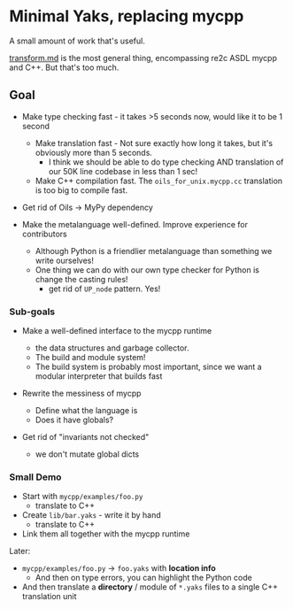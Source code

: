 Minimal Yaks, replacing mycpp
============

A small amount of work that's useful.

[transform.md](transform.md) is the most general thing, encompassing re2c ASDL
mycpp and C++.  But that's too much.


## Goal

- Make type checking fast - it takes >5 seconds now, would like it to be 1
  second
  - Make translation fast - Not sure exactly how long it takes, but it's
    obviously more than  5 seconds.
    - I think we should be able to do type checking AND translation of our 50K
      line codebase in less than 1 sec!
  - Make C++ compilation fast.  The `oils_for_unix.mycpp.cc` translation is too
    big to compile fast.

- Get rid of Oils -> MyPy dependency

- Make the metalanguage well-defined.  Improve experience for contributors
  - Although Python is a friendlier metalanguage than something we write
    ourselves!
  - One thing we can do with our own type checker for Python is change the
    casting rules!
    - get rid of `UP_node` pattern.  Yes!

### Sub-goals

- Make a well-defined interface to the mycpp runtime 
  - the data structures and garbage collector.
  - The build and module system!
  - The build system is probably most important, since we want a modular
    interpreter that builds fast

- Rewrite the messiness of mycpp
  - Define what the language is
  - Does it have globals?

- Get rid of "invariants not checked"
  - we don't mutate global dicts

### Small Demo

- Start with `mycpp/examples/foo.py`
  - translate to C++
- Create `lib/bar.yaks` - write it by hand
  - translate to C++
- Link them all together with the mycpp runtime

Later:

- `mycpp/examples/foo.py` -> `foo.yaks` with **location info**
  - And then on type errors, you can highlight the Python code
- And then translate a **directory** / module of `*.yaks`  files to a single
  C++ translation unit

